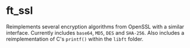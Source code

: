 # ft_ssl
Reimplements several encryption algorithms from OpenSSL with a similar interface.
Currently includes `base64`, `MD5`, `DES` and `SHA-256`.
Also includes a reimplementation of C's `printf()` within the `libft` folder.

